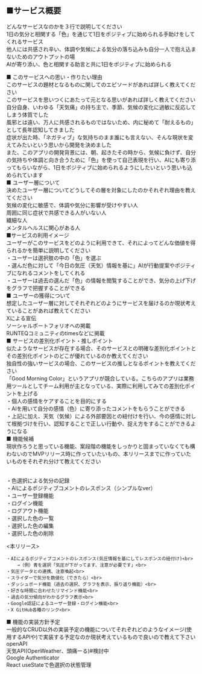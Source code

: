 ■**サービス概要**<br>
--
どんなサービスなのかを３行で説明してください<br>
	1日の気分と相関する「色」を通じて1日をポジティブに始められる手助けをしてくれるサービス<br>
	他人には共感され辛い、体調や気候による気分の落ち込みも自分一人で抱え込まないためのアウトプットの場<br>
	AIが寄り添い、色と相関する助言と共に1日をポジティブに始められる<br>

■ このサービスへの思い・作りたい理由<br>
このサービスの題材となるものに関してのエピソードがあれば詳しく教えてください<br>
このサービスを思いつくにあたって元となる思いがあれば詳しく教えてください<br>
	自分自身、いわゆる「天気痛」の持ち主で、季節、気候の変化に過敏に反応してしまう体質でした<br>
	風邪とは違い、万人に共感されるものではないため、内に秘めて「耐えるもの」として長年認知してきました<br>
	症状が出た時、「ネガティブ」な気持ちのまま誰にも言えない、そんな現状を変えてみたいという思いから開発を決めました<br>
	また、このアプリの開発背景には、朝、起きたその時から、気候に負けず、自分の気持ちや体調と向き合うために「色」を使って自己表現を行い、AIにも寄り添ってもらいながら、1日をポジティブに始められるようにしたいという思いも込められています<br>
■ ユーザー層について<br>
決めたユーザー層についてどうしてその層を対象にしたのかそれぞれ理由を教えてください<br>
	気候の変化に敏感で、体調や気分に影響が受けやすい人<br>
	周囲に同じ症状で共感できる人がいない人<br>
	繊細な人<br>
	メンタルヘルスに関心がある人<br>
■サービスの利用イメージ<br>
ユーザーがこのサービスをどのように利用できて、それによってどんな価値を得られるかを簡単に説明してください<br>
	・ユーザーは選択肢の中の「色」を選ぶ<br>
	・選んだ色に対して「今日の気圧（天気）情報を基に」AIが行動提案やポジティブになれるコメントをしてくれる<br>
	・ユーザーは過去の選んだ「色」の情報を閲覧することができ、気分の上げ下げをグラフで把握することができる<br>
■ ユーザーの獲得について<br>
想定したユーザー層に対してそれぞれどのようにサービスを届けるのか現状考えていることがあれば教えてください<br>
	Xによる宣伝<br>
	ソーシャルポートフォリオへの掲載<br>
	RUNTEQコミュニティのtimesなどに掲載<br>
■ サービスの差別化ポイント・推しポイント<br>
似たようなサービスが存在する場合、そのサービスとの明確な差別化ポイントとその差別化ポイントのどこが優れているのか教えてください<br>
独自性の強いサービスの場合、このサービスの推しとなるポイントを教えてください<br>
	「Good Morning Color」というアプリが競合している。こちらのアプリは業務用ツールとしてチーム利用が主となっている、実際に利用してみての差別化ポイントを上げる<br>
	・個人の感情をケアすることを目的にする<br>
	・AIを用いて自分の感情（色）に寄り添ったコメントをもらうことができる<br>
	・上記に加え、天気（気候）による外部要因との紐付けを行い、今の感情に対して根拠づけを行い、認知することで正しい行動や、捉え方をすることができるようになる<br>
■ 機能候補<br>
現状作ろうと思っている機能、案段階の機能をしっかりと固まっていなくても構わないのでMVPリリース時に作っていたいもの、本リリースまでに作っていたいものをそれぞれ分けて教えてください<br>

<MVP><br>
	・色選択による気分の記録<br>
	・AIによるポジティブコメントのレスポンス（シンプルなver）<br>
	・ユーザー登録機能<br>
	・ログイン機能<br>
	・ログアウト機能<br>
	・選択した色の一覧<br>
	・選択した色の編集<br>
	・選択した色の削除<br>

 <本リリース><br>
 
	・AIによるポジティブコメントのレスポンス(気圧情報を基にしてレスポンスの紐付け)<br>
		→（例）青を選択「気圧が下がってます、注意が必要です」<br>
	・気圧データとの連携、注意喚起<br>
	・スライダーで気分を数値化（できたら）<br>
	・ダッシュボード機能（過去の選択、グラフを表示、振り返り機能）<br>
	・好きな時間に合わせたリマインド機能<br>
	・過去の気分傾向がわかるグラフ表示<br>
	・Google認証によるユーザー登録・ログイン機能<br>
	・X GitHub各種のリンク<br>
■ 機能の実装方針予定<br>
一般的なCRUD以外の実装予定の機能についてそれぞれどのようなイメージ(使用するAPIや)で実装する予定なのか現状考えているもので良いので教えて下さい<br>
openAPI<br>
天気API(OpenWeather、頭痛ーる)#検討中<br>
Google Authenticator<br>
React useStateで色選択の状態管理<br>
